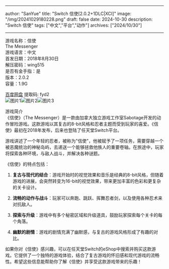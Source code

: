 
---
author: "SanYue"
title: "Switch 信使[2.0.2+1DLC|XCI]"
image: "/img/20241029180228.png"
draft: false
date: 2024-10-30
description: "Switch 信使"
tags: ["中文","平台","动作"]
archives: ["2024/10/30"]

---

游戏名称：信使   
The Messenger    
游戏语言：中文  
首发日期：2018年8月30日  
解压密码：wing515  
是否有金手指：是  
版本：2.0.2   
容量：1.9G

[百度网盘](https://pan.baidu.com/s/1HU_ujYqEQMmoFyWYxdpmCg) 提取码: fyd2  
![图片1](/img/954b762b12.jpg)![图片2](/img/75fe259c0.jpg)![图片3](/img/411df6edd809eaf.jpg)  

游戏简介  
《信使》（The Messenger）是一款由加拿大独立游戏工作室Sabotage开发的动作冒险游戏。这款游戏以其复古的8-bit风格和忍者主题而受到玩家的喜爱。《信使》最初在2018年发布，后来也登陆了任天堂Switch平台。

游戏讲述了一个年轻的忍者，被称为"信使"，他被赋予了一项任务，需要穿越一个被恶魔统治的神秘岛屿，去递送一个能够拯救他族人的重要卷轴。在旅途中，玩家将探索各种环境，与敌人战斗，并解决各种谜题。

《信使》的特点包括：

1. **复古与现代的结合**：游戏开始时的视觉效果和音乐是经典的8-bit风格，但随着游戏的进展，会突然转变为16-bit的视觉效果，带来更加丰富的色彩和更复杂的关卡设计。

2. **流畅的动作与战斗**：玩家可以奔跑、跳跃、挥舞忍者剑，以及使用各种忍术来对抗敌人。

3. **探索与升级**：游戏中有多个秘密区域和升级道具，鼓励玩家探索每个关卡的每个角落。

4. **幽默的剧情**：游戏的剧情充满了幽默感，与复古的游戏风格形成了有趣的对比。

如果你对《信使》感兴趣，可以在任天堂Switch的eShop中搜索并购买这款游戏。它提供了一个独特的游戏体验，结合了复古游戏的怀旧感和现代游戏的流畅性。希望这些信息能帮助你了解《信使》并享受这款游戏带来的乐趣！
